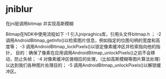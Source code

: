 # jniblur
在jni层调用bitmap 并实现高斯模糊

Bitmap在NDK中使用流程如下
-1 引入jnipraghics库，引用头文件bitmap.h ；
-2 调用AndroidBitmap_getInfo()以检索图片信息，例如指定的位图句柄的宽度和高度等；
-3 调用AndroidBitmap_lockPixels()以锁定像素缓冲区并检索指向他的指针，
   目的：确保了像素在应用调用AndroidBitmap_unlockPixels()之前不会移动，防止失帧；
-4 对像素缓冲区做相应的处理，（比如高斯模糊等图片算法处理）以达到我们各种图片处理目的；
-5 调用AndroidBitmap_unlockPixels()以解锁缓冲区。
